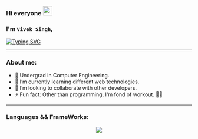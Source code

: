 ### Hi everyone <img src="https://raw.githubusercontent.com/MartinHeinz/MartinHeinz/master/wave.gif" width="25px" />

### I'm `Vivek Singh`,

[![Typing SVG](https://readme-typing-svg.demolab.com/?center=true&color=7DB9B6&duration=3500&lines=Web+Developer.;Competitive+Programmer.;Computer+Engineer.;Open+Source+Lover+❤️)](https://git.io/typing-svg)

---

### About me: 
- 🔭 Undergrad in Computer Engineering.
- 🌱 I’m currently learning different web technologies.
- 👯 I’m looking to collaborate with other developers.
- ⚡ Fun fact: Other than programming, I'm fond of workout. 💪🏻
---

### Languages && FrameWorks:
<p align="center">
  <img src="https://skillicons.dev/icons?i=ts,react,nextjs,tailwind,redux,sass,js,cpp,express,mongodb,nodejs" />
</p>
